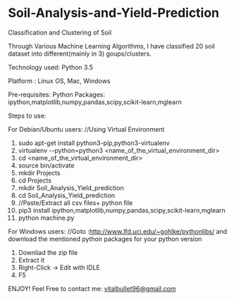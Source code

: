 # Soil-Analysis-and-Yield-Prediction
Classification and Clustering of Soil

Through Various Machine Learning Algorithms, I have classified 20 soil dataset into different(mainly in 3) goups/clusters.

Technology used:  Python 3.5

Platform : Linux OS, Mac, Windows

Pre-requisites:
Python Packages: ipython,matplotlib,numpy,pandas,scipy,scikit-learn,mglearn

Steps to use:

For Debian/Ubuntu users:
//Using Virtual Environment
1.  sudo apt-get install python3-pip,python3-virtualenv
2.  virtualenv --python=python3 <name_of_the_virtual_environment_dir>
3.  cd <name_of_the_virtual_environment_dir>
4.  source bin/activate
5.  mkdir Projects
6.  cd Projects
7.  mkdir Soil_Analysis_Yield_prediction
8.  cd Soil_Analysis_Yield_prediction
9.  //Paste/Extract all csv files+ python file
10. pip3 install ipython,matplotlib,numpy,pandas,scipy,scikit-learn,mglearn
11. python machine.py

For Windows users:
//Goto :http://www.lfd.uci.edu/~gohlke/pythonlibs/ and download the mentioned python packages for your python version
1.  Downliad the zip file
2.  Extract it
3.  Right-Click -> Edit with IDLE
4.  F5

ENJOY!
Feel Free to contact me:  vitalbullet96@gmail.com

